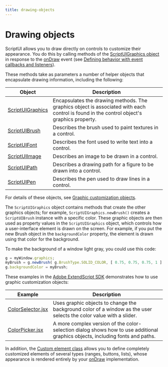 ```yaml
---
title: drawing-objects
---
```

# Drawing objects

ScriptUI allows you to draw directly on controls to customize their appearance. You do this by calling methods of the [ScriptUIGraphics object](../graphic-customization-objects#scriptuigraphics-object) in response to the [onDraw](../control-objects#ondraw) event (see [Defining behavior with event callbacks and listeners](../defining-behavior-with-event-callbacks-and-listeners)).

These methods take as parameters a number of helper objects that encapsulate drawing information, including the following:

| Object | Description |
| --- | --- |
| [ScriptUIGraphics](../graphic-customization-objects#scriptuigraphics-object) | Encapsulates the drawing methods. The graphics object is associated with each control is found in the control object's graphics property. |
| [ScriptUIBrush](../graphic-customization-objects#scriptuibrush-object) | Describes the brush used to paint textures in a control. |
| [ScriptUIFont](../graphic-customization-objects#scriptuifont-object) | Describes the font used to write text into a control. |
| [ScriptUIImage](../graphic-customization-objects#scriptuiimage-object) | Describes an image to be drawn in a control. |
| [ScriptUIPath](../graphic-customization-objects#scriptuipath-object) | Describes a drawing path for a figure to be drawn into a control. |
| [ScriptUIPen](../graphic-customization-objects#scriptuipen-object) | Describes the pen used to draw lines in a control. |

For details of these objects, see [Graphic customization objects](.././graphic-customization-objects).

The `ScriptUIGraphics` object contains methods that create the other graphics objects; for example, `ScriptUIGraphics.newBrush()` creates a `ScriptUIBrush` instance with a specific color. These graphic objects are then used as property values in the `ScriptUIGraphics` object, which controls how a user-interface element is drawn on the screen. For example, if you put the new Brush object in the `backgroundColor` property, the element is drawn using that color for the background.

To make the background of a window light gray, you could use this code:

```javascript
g = myWindow.graphics;
myBrush = g.newBrush( g.BrushType.SOLID_COLOR, [ 0.75, 0.75, 0.75, 1 ] );
g.backgroundColor = myBrush;
```

These examples in the [Adobe ExtendScript SDK](https://github.com/Adobe-CEP/CEP-Resources/tree/master/ExtendScript-Toolkit) demonstrates how to use graphic customization objects:

| Example | Description |
| --- | --- |
| [ColorSelector.jsx](https://github.com/Adobe-CEP/CEP-Resources/blob/master/ExtendScript-Toolkit/Samples/javascript/ColorSelector.jsx) | Uses graphic objects to change the background color of a window as the user selects the color value with a slider. |
| [ColorPicker.jsx](https://github.com/Adobe-CEP/CEP-Resources/blob/master/ExtendScript-Toolkit/Samples/javascript/ColorPicker.jsx) | A more complex version of the color-selection dialog shows how to use additional graphics objects, including fonts and paths. |

In addition, the [Custom element class](../graphic-customization-objects#custom-element-class) allows you to define completely customized elements of several types (ranges, buttons, lists), whose appearance is rendered entirely by your [onDraw](../control-objects#ondraw) implementation.
